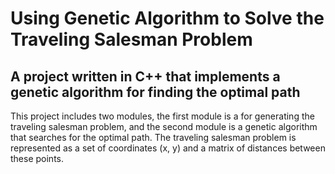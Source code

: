 # Using Genetic Algorithm to Solve the Traveling Salesman Problem

## A project written in C++ that implements a genetic algorithm for finding the optimal path

This project includes two modules, the first module is a for generating the traveling salesman problem, and the second module is a genetic algorithm that searches for the optimal path. The traveling salesman problem is represented as a set of coordinates (x, y) and a matrix of distances between these points.




